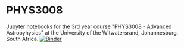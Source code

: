 # PHYS3008
Jupyter notebooks for the 3rd year course "PHYS3008 - Advanced Astropyhysics" at the University of the Witwatersrand, Johannesburg, South Africa.
[![Binder](https://mybinder.org/badge_logo.svg)](https://mybinder.org/v2/gh/mealworm/PHYS3008/master)

